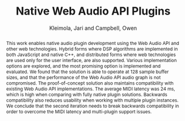 --- 
title: "Native Web Audio API Plugins" 
abstract: "This work enables native audio plugin development using the Web Audio API and other web technologies. Hybrid forms where DSP algorithms are implemented in both JavaScript and native C++, and distributed forms where web technologies are used only for the user interface, are also supported. Various implementation options are explored, and the most promising option is implemented and evaluated. We found that the solution is able to operate at 128 sample buffer sizes, and that the performance of the Web Audio API audio graph is not compromised. The proof-of-concept solution also maintains compatibility with existing Web Audio API implementations. The average MIDI latency was 24 ms, which is high when comparing with fully native plugin solutions. Backwards compatibility also reduces usability when working with multiple plugin instances. We conclude that the second iteration needs to break backwards compatibility in order to overcome the MIDI latency and multi-plugin support issues." 
address: "Berlin" 
author: "Kleimola, Jari and Campbell, Owen"
webAuthor: "Christian Baumann, Johanna Friederike, Jan-Torsten Milde" 
booktitle: "Proceedings of the International Web Audio Conference" 
editor: "Monschke, Jan and Guttandin, Christoph and Schnell, Norbert and Jenkinson, Thomas and Schaedler, Jack" 
month: "Proceedings of the International Web Audio Conference"
pages: "1-6" 
publisher: "TU Berlin" 
series: "WAC '18"
track: "Paper"  
year: "2018" 
id: "2018_17" 
tags: year2018
media: https://www.youtube.com/watch?v=Kpv6_EU9YmE 
pdflink: /_data/papers/pdf/2018/2018_17.pdf
ISSN: 2663-5844
---
